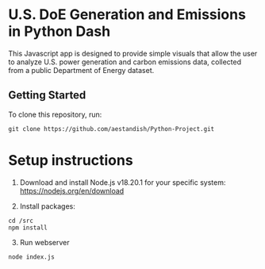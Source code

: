# U.S. DoE Generation and Emissions in Python Dash

This Javascript app is designed to provide simple visuals that allow the user to analyze U.S. power generation and carbon emissions data, collected from a public Department of Energy dataset.

## Getting Started

To clone this repository, run:
```
git clone https://github.com/aestandish/Python-Project.git
```

# Setup instructions

1) Download and install Node.js v18.20.1 for your specific system:
https://nodejs.org/en/download

2) Install packages:
```
cd /src
npm install
```

3) Run webserver
```
node index.js
```
